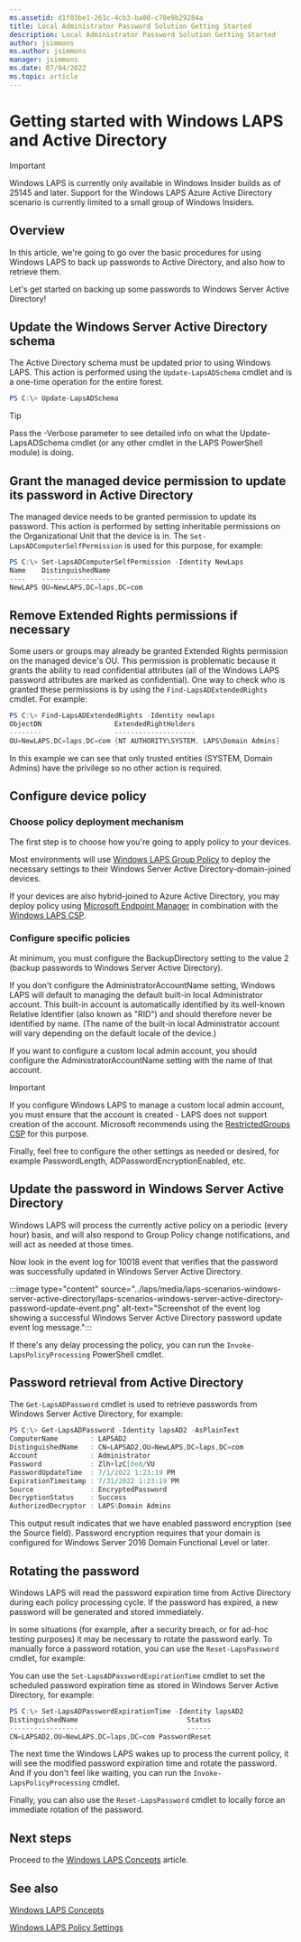 ```yaml
---
ms.assetid: d1f03be1-261c-4cb3-ba08-c70e9b29284a
title: Local Administrator Password Solution Getting Started
description: Local Administrator Password Solution Getting Started
author: jsimmons
ms.author: jsimmons
manager: jsimmons
ms.date: 07/04/2022
ms.topic: article
---
```


# Getting started with Windows LAPS and Active Directory

> [!IMPORTANT]
> Windows LAPS is currently only available in Windows Insider builds as of 25145 and later. Support for the Windows LAPS Azure Active Directory scenario is currently limited to a small group of Windows Insiders.

## Overview

In this article, we're going to go over the basic procedures for using Windows LAPS to back up passwords to Active Directory, and also how to retrieve them.

Let's get started on backing up some passwords to Windows Server Active Directory!

## Update the Windows Server Active Directory schema

The Active Directory schema must be updated prior to using Windows LAPS. This action is performed using the `Update-LapsADSchema` cmdlet and is a one-time operation for the entire forest.

```PowerShell
PS C:\> Update-LapsADSchema
```

> [!TIP]
> Pass the -Verbose parameter to see detailed info on what the Update-LapsADSchema cmdlet (or any other cmdlet in the LAPS PowerShell module) is doing.

## Grant the managed device permission to update its password in Active Directory

The managed device needs to be granted permission to update its password. This action is performed by setting inheritable permissions on the Organizational Unit that the device is in. The `Set-LapsADComputerSelfPermission` is used for this purpose, for example:

```PowerShell
PS C:\> Set-LapsADComputerSelfPermission -Identity NewLaps
Name    DistinguishedName
----    -----------------
NewLAPS OU=NewLAPS,DC=laps,DC=com
```

## Remove Extended Rights permissions if necessary

Some users or groups may already be granted Extended Rights permission on the managed device's OU. This permission is problematic because it grants the ability to read confidential attributes (all of the Windows LAPS password attributes are marked as confidential). One way to check who is granted these permissions is by using the `Find-LapsADExtendedRights` cmdlet. For example:

```PowerShell
PS C:\> Find-LapsADExtendedRights -Identity newlaps
ObjectDN                  ExtendedRightHolders
--------                  --------------------
OU=NewLAPS,DC=laps,DC=com {NT AUTHORITY\SYSTEM, LAPS\Domain Admins}
```

In this example we can see that only trusted entities (SYSTEM, Domain Admins) have the privilege so no other action is required.

## Configure device policy

### Choose policy deployment mechanism

The first step is to choose how you're going to apply policy to your devices.

Most environments will use [Windows LAPS Group Policy](../laps/laps-management-policysettings.md#laps-group-policy) to deploy the necessary settings to their Windows Server Active Directory-domain-joined devices.

If your devices are also hybrid-joined to Azure Active Directory, you may deploy policy using [Microsoft Endpoint Manager](/mem/endpoint-manager-overview.md) in combination with the [Windows LAPS CSP](/windows/client-management/mdm/laps-csp.md).

### Configure specific policies

At minimum, you must configure the BackupDirectory setting to the value 2 (backup passwords to Windows Server Active Directory).

If you don't configure the AdministratorAccountName setting, Windows LAPS will default to managing the default built-in local Administrator account. This built-in account is automatically identified by its well-known Relative Identifier (also known as "RID") and should therefore never be identified by name. (The name of the built-in local Administrator account will vary depending on the default locale of the device.)

If you want to configure a custom local admin account, you should configure the AdministratorAccountName setting with the name of that account.

> [!IMPORTANT]
> If you configure Windows LAPS to manage a custom local admin account, you must ensure that the account is created - LAPS does not support creation of the account. Microsoft recommends using the [RestrictedGroups CSP](/windows/client-management/mdm/policy-csp-restrictedgroups.md) for this purpose.

Finally, feel free to configure the other settings as needed or desired, for example PasswordLength, ADPasswordEncryptionEnabled, etc.

## Update the password in Windows Server Active Directory

Windows LAPS will process the currently active policy on a periodic (every hour) basis, and will also respond to Group Policy change notifications, and will act as needed at those times.

Now look in the event log for 10018 event that verifies that the password was successfully updated in Windows Server Active Directory.

:::image type="content" source="../laps/media/laps-scenarios-windows-server-active-directory/laps-scenarios-windows-server-active-directory-password-update-event.png" alt-text="Screenshot of the event log showing a successful Windows Server Active Directory password update event log message.":::

If there's any delay processing the policy, you can run the `Invoke-LapsPolicyProcessing` PowerShell cmdlet.

## Password retrieval from Active Directory

The `Get-LapsADPassword` cmdlet is used to retrieve passwords from Windows Server Active Directory, for example:

```PowerShell
PS C:\> Get-LapsADPassword -Identity lapsAD2 -AsPlainText
ComputerName        : LAPSAD2
DistinguishedName   : CN=LAPSAD2,OU=NewLAPS,DC=laps,DC=com
Account             : Administrator
Password            : Zlh+lzC[0e0/VU
PasswordUpdateTime  : 7/1/2022 1:23:19 PM
ExpirationTimestamp : 7/31/2022 1:23:19 PM
Source              : EncryptedPassword
DecryptionStatus    : Success
AuthorizedDecryptor : LAPS\Domain Admins
```

This output result indicates that we have enabled password encryption (see the Source field). Password encryption requires that your domain is configured for Windows Server 2016 Domain Functional Level or later.

## Rotating the password

Windows LAPS will read the password expiration time from Active Directory during each policy processing cycle. If the password has expired, a new password will be generated and stored immediately.

In some situations (for example, after a security breach, or for ad-hoc testing purposes) it may be necessary to rotate the password early. To manually force a password rotation, you can use the `Reset-LapsPassword` cmdlet, for example:

You can use the `Set-LapsADPasswordExpirationTime` cmdlet to set the scheduled password expiration time as stored in Windows Server Active Directory, for example:

```PowerShell
PS C:\> Set-LapsADPasswordExpirationTime -Identity lapsAD2
DistinguishedName                           Status
-----------------                           ------
CN=LAPSAD2,OU=NewLAPS,DC=laps,DC=com PasswordReset
```

The next time the Windows LAPS wakes up to process the current policy, it will see the modified password expiration time and rotate the password. And if you don't feel like waiting, you can run the `Invoke-LapsPolicyProcessing` cmdlet.

Finally, you can also use the `Reset-LapsPassword` cmdlet to locally force an immediate rotation of the password.

## Next steps

Proceed to the [Windows LAPS Concepts](../laps/laps-concepts.md) article.

## See also

[Windows LAPS Concepts](../laps/laps-concepts.md)

[Windows LAPS Policy Settings](../laps/laps-management-policy-settings.md)
